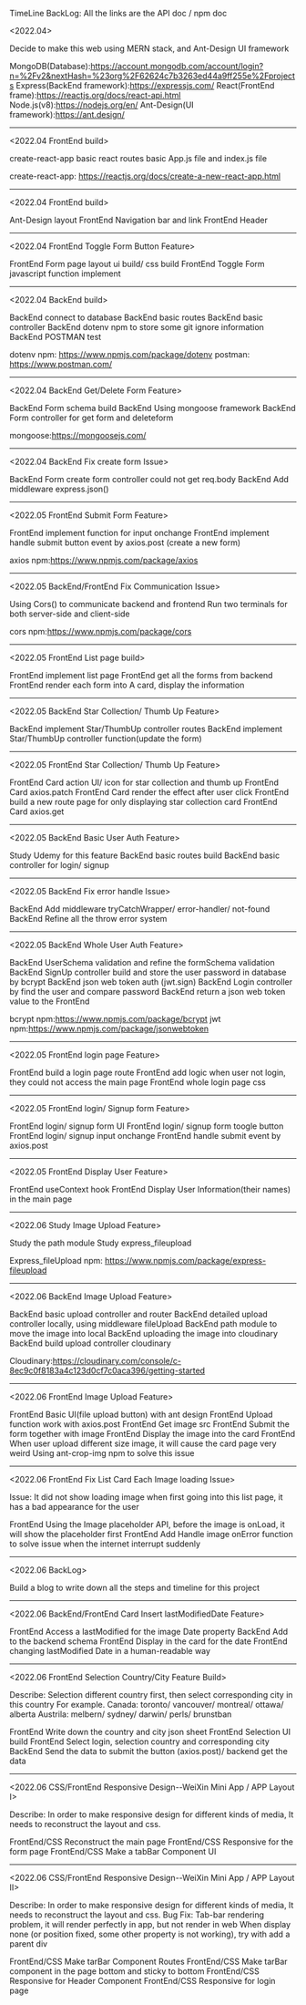 TimeLine BackLog:
All the links are the API doc / npm doc

<2022.04>

Decide to make this web using MERN stack, and Ant-Design UI framework

MongoDB(Database):https://account.mongodb.com/account/login?n=%2Fv2&nextHash=%23org%2F62624c7b3263ed44a9ff255e%2Fprojects
Express(BackEnd framework):https://expressjs.com/
React(FrontEnd frame):https://reactjs.org/docs/react-api.html
Node.js(v8):https://nodejs.org/en/
Ant-Design(UI framework):https://ant.design/
____________________________________________________________________________________

<2022.04 FrontEnd build>

create-react-app 
basic react routes 
basic App.js file and index.js file

create-react-app: https://reactjs.org/docs/create-a-new-react-app.html
____________________________________________________________________________________

<2022.04 FrontEnd build>

Ant-Design layout
FrontEnd Navigation bar and link
FrontEnd Header
____________________________________________________________________________________

<2022.04 FrontEnd Toggle Form Button Feature>

FrontEnd Form page layout ui build/ css build
FrontEnd Toggle Form javascript function implement
____________________________________________________________________________________

<2022.04 BackEnd build>

BackEnd connect to database
BackEnd basic routes
BackEnd basic controller
BackEnd dotenv npm to store some git ignore information
BackEnd POSTMAN test

dotenv npm: https://www.npmjs.com/package/dotenv
postman: https://www.postman.com/
____________________________________________________________________________________

<2022.04 BackEnd Get/Delete Form Feature>

BackEnd Form schema build
BackEnd Using mongoose framework
BackEnd Form controller for get form and deleteform

mongoose:https://mongoosejs.com/
____________________________________________________________________________________

<2022.04 BackEnd Fix create form Issue>

BackEnd Form create form controller could not get req.body
BackEnd Add middleware express.json()
____________________________________________________________________________________

<2022.05 FrontEnd Submit Form Feature>

FrontEnd implement function for input onchange
FrontEnd implement handle submit button event by axios.post (create a new form)

axios npm:https://www.npmjs.com/package/axios

____________________________________________________________________________________

<2022.05 BackEnd/FrontEnd Fix Communication Issue>

Using Cors() to communicate backend and frontend
Run two terminals for both server-side and client-side 

cors npm:https://www.npmjs.com/package/cors
____________________________________________________________________________________

<2022.05 FrontEnd List page build>

FrontEnd implement list page
FrontEnd get all the forms from backend
FrontEnd render each form into A card, display the information
____________________________________________________________________________________

<2022.05 BackEnd Star Collection/ Thumb Up Feature>

BackEnd implement Star/ThumbUp controller routes
BackEnd implement Star/ThumbUp controller function(update the form)
____________________________________________________________________________________

<2022.05 FrontEnd Star Collection/ Thumb Up Feature>

FrontEnd Card action UI/ icon for star collection and thumb up
FrontEnd Card axios.patch 
FrontEnd Card render the effect after user click
FrontEnd build a new route page for only displaying star collection card
FrontEnd Card axios.get
____________________________________________________________________________________

<2022.05 BackEnd Basic User Auth Feature>

Study Udemy for this feature
BackEnd basic routes build
BackEnd basic controller for login/ signup
____________________________________________________________________________________

<2022.05 BackEnd Fix error handle Issue>

BackEnd Add middleware tryCatchWrapper/ error-handler/ not-found
BackEnd Refine all the throw error system
____________________________________________________________________________________

<2022.05 BackEnd Whole User Auth Feature>

BackEnd UserSchema validation and refine the formSchema validation
BackEnd SignUp controller build and store the user password in database by bcrypt
BackEnd json web token auth (jwt.sign)
BackEnd Login controller by find the user and compare password
BackEnd return a json web token value to the FrontEnd

bcrypt npm:https://www.npmjs.com/package/bcrypt
jwt npm:https://www.npmjs.com/package/jsonwebtoken
____________________________________________________________________________________

<2022.05 FrontEnd login page Feature>

FrontEnd build a login page route
FrontEnd add logic when user not login, they could not access the main page
FrontEnd whole login page css
____________________________________________________________________________________

<2022.05 FrontEnd login/ Signup form Feature>

FrontEnd login/ signup form UI
FrontEnd login/ signup form toogle button
FrontEnd login/ signup input onchange
FrontEnd handle submit event by axios.post
____________________________________________________________________________________

<2022.05 FrontEnd Display User Feature>

FrontEnd useContext hook
FrontEnd Display User Information(their names) in the main page
____________________________________________________________________________________

<2022.06 Study Image Upload Feature>

Study the path module
Study express_fileupload

Express_fileUpload npm: https://www.npmjs.com/package/express-fileupload
____________________________________________________________________________________

<2022.06 BackEnd Image Upload Feature>

BackEnd basic upload controller and router
BackEnd detailed upload controller locally, using middleware fileUpload
BackEnd path module to move the image into local 
BackEnd uploading the image into cloudinary
BackEnd build upload controller cloudinary

Cloudinary:https://cloudinary.com/console/c-8ec9c0f8183a4c123d0cf7c0aca396/getting-started
____________________________________________________________________________________

<2022.06 FrontEnd Image Upload Feature>

FrontEnd Basic UI(file upload button) with ant design
FrontEnd Upload function work with axios.post 
FrontEnd Get image src 
FrontEnd Submit the form together with image
FrontEnd Display the image into the card
FrontEnd When user upload different size image, it will cause the card page very weird
Using ant-crop-img npm to solve this issue
____________________________________________________________________________________

<2022.06 FrontEnd Fix List Card Each Image loading Issue>

Issue: It did not show loading image when first going into this list page, 
it has a bad appearance for the user

FrontEnd Using the Image placeholder API, before the image is onLoad, 
it will show the placeholder first
FrontEnd Add Handle image onError function to solve issue when the internet interrupt suddenly
____________________________________________________________________________________

<2022.06 BackLog>

Build a blog to write down all the steps and timeline for this project
____________________________________________________________________________________

<2022.06 BackEnd/FrontEnd  Card Insert lastModifiedDate Feature>

FrontEnd Access a lastModified for the image Date property
BackEnd Add to the backend schema
FrontEnd Display in the card for the date
FrontEnd changing lastModified Date in a human-readable way
_____________________________________________________________________________________

<2022.06 FrontEnd Selection Country/City Feature Build>

Describe:
Selection different country first, then select corresponding city in this country 
For example. Canada: toronto/ vancouver/ montreal/ ottawa/ alberta
             Austrila: melbern/ sydney/ darwin/ perls/ brunstban
            
FrontEnd Write down the country and city json sheet
FrontEnd Selection UI build
FrontEnd Select login, selection country and corresponding city
BackEnd  Send the data to submit the button (axios.post)/ backend get the data
_____________________________________________________________________________________

<2022.06 CSS/FrontEnd Responsive Design--WeiXin Mini App / APP Layout I>

Describe:
In order to make responsive design for different kinds of media, It needs to reconstruct the layout and css.

FrontEnd/CSS Reconstruct the main page
FrontEnd/CSS Responsive for the form page
FrontEnd/CSS Make a tabBar Component UI
_____________________________________________________________________________________

<2022.06 CSS/FrontEnd Responsive Design--WeiXin Mini App / APP Layout II>

Describe:
In order to make responsive design for different kinds of media, It needs to reconstruct the layout and css.
Bug Fix:
Tab-bar rendering problem, it will render perfectly in app, but not render in web
When display none (or position fixed, some other property is not working), try with add a parent div

FrontEnd/CSS Make tarBar Component Routes
FrontEnd/CSS Make tarBar component in the page bottom and sticky to bottom
FrontEnd/CSS Responsive for Header Component
FrontEnd/CSS Responsive for login page


